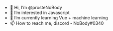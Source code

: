 - 👋 Hi, I’m @prosteNoBody
- 👀 I’m interested in Javascript
- 🌱 I’m currently learning Vue + machine learning
- 📫 How to reach me, discord - NoBody#0340
